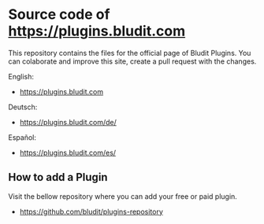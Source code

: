 # Source code of https://plugins.bludit.com
This repository contains the files for the official page of Bludit Plugins.
You can colaborate and improve this site, create a pull request with the changes.

English:
- https://plugins.bludit.com

Deutsch:
- https://plugins.bludit.com/de/

Español:
- https://plugins.bludit.com/es/

## How to add a Plugin
Visit the bellow repository where you can add your free or paid plugin.
- https://github.com/bludit/plugins-repository
